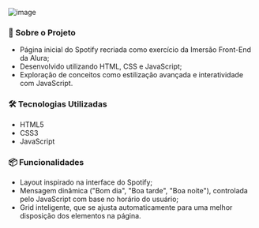 ![image](https://github.com/user-attachments/assets/e6db5e84-1ebb-4f62-810b-14f9769f3b3a)


### 📂 Sobre o Projeto

* Página inicial do Spotify recriada como exercício da Imersão Front-End da Alura;
* Desenvolvido utilizando HTML, CSS e JavaScript;
* Exploração de conceitos como estilização avançada e interatividade com JavaScript.

### 🛠 Tecnologias Utilizadas

* HTML5
* CSS3
* JavaScript

### 📦 Funcionalidades

* Layout inspirado na interface do Spotify;
* Mensagem dinâmica ("Bom dia", "Boa tarde", "Boa noite"), controlada pelo JavaScript com base no horário do usuário;
* Grid inteligente, que se ajusta automaticamente para uma melhor disposição dos elementos na página.
